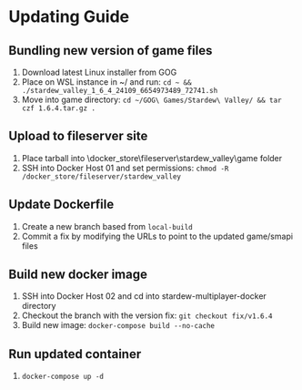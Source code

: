 # Updating Guide

## Bundling new version of game files

1. Download latest Linux installer from GOG
2. Place on WSL instance in ~/ and run: ```cd ~ && ./stardew_valley_1_6_4_24109_6654973489_72741.sh```
3. Move into game directory: ```cd ~/GOG\ Games/Stardew\ Valley/ && tar czf 1.6.4.tar.gz .```

## Upload to fileserver site

1. Place tarball into \docker_store\fileserver\stardew_valley\game folder
2. SSH into Docker Host 01 and set permissions: ```chmod -R /docker_store/fileserver/stardew_valley```

## Update Dockerfile

1. Create a new branch based from ```local-build```
2. Commit a fix by modifying the URLs to point to the updated game/smapi files

## Build new docker image

1. SSH into Docker Host 02 and cd into stardew-multiplayer-docker directory
2. Checkout the branch with the version fix: ```git checkout fix/v1.6.4```
3. Build new image: ```docker-compose build --no-cache```

## Run updated container

1. ```docker-compose up -d```
